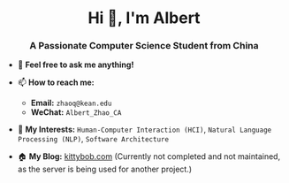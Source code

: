 <h1 align="center">Hi 👋, I'm Albert</h1>
<h3 align="center">A Passionate Computer Science Student from China</h3>

- 💬 **Feel free to ask me anything!**

- 📫 **How to reach me:**  
  - **Email:** `zhaoq@kean.edu`  
  - **WeChat:** `Albert_Zhao_CA`

- 🌟 **My Interests:** `Human-Computer Interaction (HCI)`, `Natural Language Processing (NLP)`, `Software Architecture`

- 🏠 **My Blog:** [kittybob.com](http://kittybob.com) (Currently not completed and not maintained, as the server is being used for another project.)




